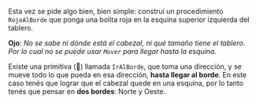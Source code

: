 Esta vez se pide algo bien, bien simple: construí un procedimiento `RojoAlBorde` que ponga una bolita roja en la esquina superior izquierda del tablero.

**Ojo**: _No se sabe ni dónde está el cabezal, ni qué tamaño tiene el tablero. Por lo cual no se puede usar `Mover` para llegar hasta la esquina_.

Existe una primitiva (:gift:) llamada `IrAlBorde`, que toma una dirección, y se mueve todo lo que pueda en esa dirección, **hasta llegar al borde**. En este caso tenés que lograr que el cabezal quede en una esquina, por lo tanto tenés que pensar en **dos bordes**: Norte y Oeste.